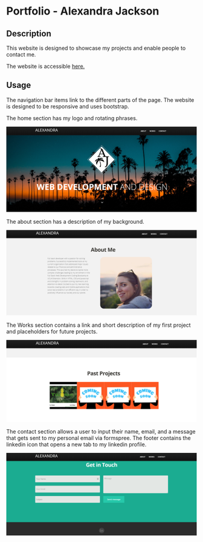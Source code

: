 # Portfolio - Alexandra Jackson

## Description

This website is designed to showcase my projects and enable people to contact me.

The website is accessible [here.](https://alexandramj92.github.io/Portfolio/)


## Usage

The navigation bar items link to the different parts of the page. 
The website is designed to be responsive and uses bootstrap. 

The home section has my logo and rotating phrases.

![Home Page](img/Main.PNG)

The about section has a description of my background.

![About Page](img/about.PNG)

The Works section contains a link and short description of my first project and placeholders for future projects.

![Works](img/projects.PNG)


The contact section allows a user to input their name, email, and a message that gets sent to my personal email via formspree. The footer contains the linkedin icon that opens a new tab to my linkedin profile.

![Contact](img/contact.PNG)




